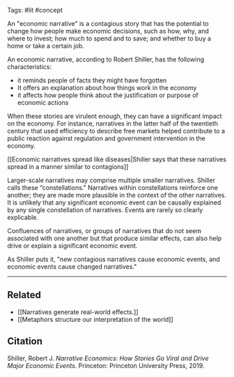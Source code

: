 Tags: #lit #concept 

An "economic narrative" is a contagious story that has the potential to change how people make economic decisions, such as how, why, and where to invest; how much to spend and to save; and whether to buy a home or take a certain job. 

An economic narrative, according to Robert Shiller, has the following characteristics: 
- it reminds people of facts they might have forgotten
- It offers an explanation about how things work in the economy
- it affects how people think about the justification or purpose of economic actions

When these stories are virulent enough, they can have a significant impact on the economy. For instance, narratives in the latter half of the twentieth century that used efficiency to describe free markets helped contribute to a public reaction against regulation and government intervention in the economy.

[[Economic narratives spread like diseases|Shiller says that these narratives spread in a manner similar to contagions]]

Larger-scale narratives may comprise multiple smaller narratives. Shiller calls these “constellations.” Narratives within constellations reinforce one another; they are made more plausible in the context of the other narratives. It is unlikely that any significant economic event can be causally explained by any single constellation of narratives. Events are rarely so clearly explicable. 

Confluences of narratives, or groups of narratives that do not seem associated with one another but that produce similar effects, can also help drive or explain a significant economic event. 

As Shiller puts it, "new contagious narratives cause economic events, and economic events cause changed narratives."


---
## Related
- [[Narratives generate real-world effects.]]
- [[Metaphors structure our interpretation of the world]]

## Citation
Shiller, Robert J. *Narrative Economics: How Stories Go Viral and Drive Major Economic Events*. Princeton: Princeton University Press, 2019.